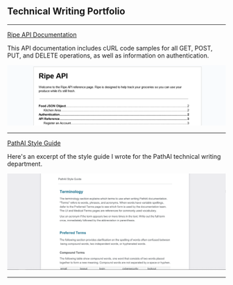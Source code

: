 ## Technical Writing Portfolio
---
[Ripe API Documentation](/pdf/chris-lino-sample-1.pdf)
<p>This API documentation includes cURL code samples for all GET, POST, PUT, and DELETE operations, as well as information on authentication.</p>
<img src="images/ripe-api.PNG?raw=true"/>

---
[PathAI Style Guide](/pdf/chris-lino-sample-2.pdf)
<p>Here's an excerpt of the style guide I wrote for the PathAI technical writing department.</p>
<img src="images/style-guide.PNG?raw=true"/>

---





